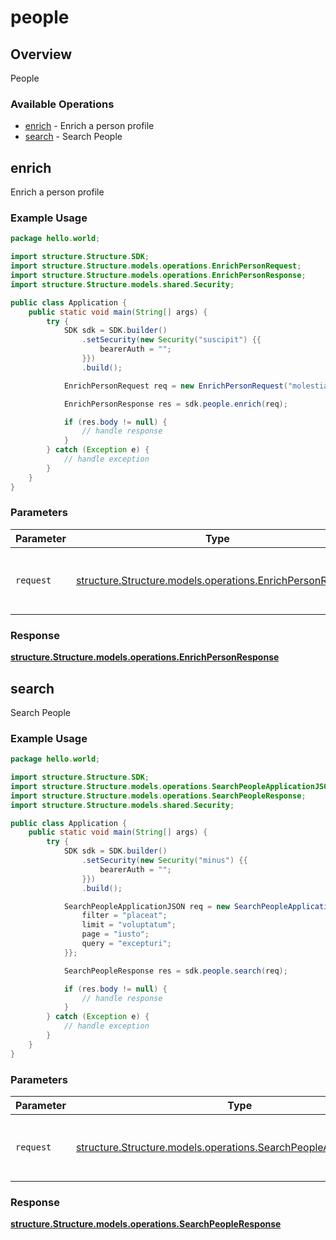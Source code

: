 # people

## Overview

People

### Available Operations

* [enrich](#enrich) - Enrich a person profile
* [search](#search) - Search People

## enrich

Enrich a person profile

### Example Usage

```java
package hello.world;

import structure.Structure.SDK;
import structure.Structure.models.operations.EnrichPersonRequest;
import structure.Structure.models.operations.EnrichPersonResponse;
import structure.Structure.models.shared.Security;

public class Application {
    public static void main(String[] args) {
        try {
            SDK sdk = SDK.builder()
                .setSecurity(new Security("suscipit") {{
                    bearerAuth = "";
                }})
                .build();

            EnrichPersonRequest req = new EnrichPersonRequest("molestiae");            

            EnrichPersonResponse res = sdk.people.enrich(req);

            if (res.body != null) {
                // handle response
            }
        } catch (Exception e) {
            // handle exception
        }
    }
}
```

### Parameters

| Parameter                                                                                                   | Type                                                                                                        | Required                                                                                                    | Description                                                                                                 |
| ----------------------------------------------------------------------------------------------------------- | ----------------------------------------------------------------------------------------------------------- | ----------------------------------------------------------------------------------------------------------- | ----------------------------------------------------------------------------------------------------------- |
| `request`                                                                                                   | [structure.Structure.models.operations.EnrichPersonRequest](../../models/operations/EnrichPersonRequest.md) | :heavy_check_mark:                                                                                          | The request object to use for the request.                                                                  |


### Response

**[structure.Structure.models.operations.EnrichPersonResponse](../../models/operations/EnrichPersonResponse.md)**


## search

Search People

### Example Usage

```java
package hello.world;

import structure.Structure.SDK;
import structure.Structure.models.operations.SearchPeopleApplicationJSON;
import structure.Structure.models.operations.SearchPeopleResponse;
import structure.Structure.models.shared.Security;

public class Application {
    public static void main(String[] args) {
        try {
            SDK sdk = SDK.builder()
                .setSecurity(new Security("minus") {{
                    bearerAuth = "";
                }})
                .build();

            SearchPeopleApplicationJSON req = new SearchPeopleApplicationJSON() {{
                filter = "placeat";
                limit = "voluptatum";
                page = "iusto";
                query = "excepturi";
            }};            

            SearchPeopleResponse res = sdk.people.search(req);

            if (res.body != null) {
                // handle response
            }
        } catch (Exception e) {
            // handle exception
        }
    }
}
```

### Parameters

| Parameter                                                                                                                   | Type                                                                                                                        | Required                                                                                                                    | Description                                                                                                                 |
| --------------------------------------------------------------------------------------------------------------------------- | --------------------------------------------------------------------------------------------------------------------------- | --------------------------------------------------------------------------------------------------------------------------- | --------------------------------------------------------------------------------------------------------------------------- |
| `request`                                                                                                                   | [structure.Structure.models.operations.SearchPeopleApplicationJSON](../../models/operations/SearchPeopleApplicationJSON.md) | :heavy_check_mark:                                                                                                          | The request object to use for the request.                                                                                  |


### Response

**[structure.Structure.models.operations.SearchPeopleResponse](../../models/operations/SearchPeopleResponse.md)**

